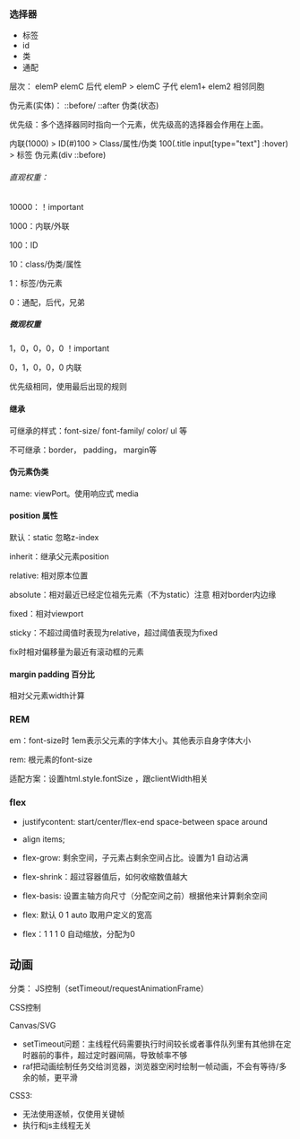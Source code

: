 ### 选择器

* 标签
* id
* 类
* 通配

层次： elemP  elemC 后代   elemP > elemC  子代   elem1+ elem2 相邻同胞

伪元素(实体)： ::before/ ::after 伪类(状态)

优先级：多个选择器同时指向一个元素，优先级高的选择器会作用在上面。

内联(1000) > ID(#)100 > Class/属性/伪类 100(.title input[type="text"]  :hover) > 标签 伪元素(div ::before)

###### 直观权重：

10000：！important

1000：内联/外联

100：ID

10：class/伪类/属性

1：标签/伪元素

0：通配，后代，兄弟

##### 微观权重

1，0，0，0，0	！important

0，1，0，0，0  内联

优先级相同，使用最后出现的规则





####  继承

可继承的样式：font-size/ font-family/ color/ ul 等

不可继承：border， padding， margin等



#### 伪元素伪类

name: viewPort。使用响应式 media



#### position 属性

默认：static 忽略z-index

inherit：继承父元素position

relative: 相对原本位置

absolute：相对最近已经定位祖先元素（不为static）注意 相对border内边缘

fixed：相对viewport

sticky：不超过阈值时表现为relative，超过阈值表现为fixed

fix时相对偏移量为最近有滚动框的元素



#### margin padding 百分比

相对父元素width计算



### REM

em：font-size时 1em表示父元素的字体大小。其他表示自身字体大小

rem: 根元素的font-size

适配方案：设置html.style.fontSize ，跟clientWidth相关



### flex

* justifycontent: start/center/flex-end   space-between  space around
* align items;
* flex-grow: 剩余空间，子元素占剩余空间占比。设置为1 自动沾满
* flex-shrink：超过容器值后，如何收缩数值越大
* flex-basis: 设置主轴方向尺寸（分配空间之前）根据他来计算剩余空间

* flex: 默认 0 1 auto   取用户定义的宽高
* flex：1   1 1 0 自动缩放，分配为0



## 动画

分类： JS控制（setTimeout/requestAnimationFrame）

CSS控制

Canvas/SVG

* setTimeout问题：主线程代码需要执行时间较长或者事件队列里有其他排在定时器前的事件，超过定时器间隔，导致帧率不够
* raf把动画绘制任务交给浏览器，浏览器空闲时绘制一帧动画，不会有等待/多余的帧，更平滑

CSS3:

* 无法使用逐帧，仅使用关键帧
* 执行和js主线程无关


